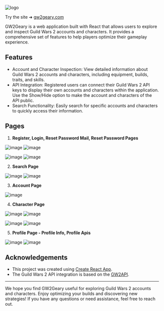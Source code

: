 ![logo](https://github.com/Georgi-Kalkovski/GW2Geary/assets/54138918/30a6e048-02c5-4003-9d1d-8053cac76d23)

Try the site ➜ [gw2geary.com](http://localhost:3001/ "gw2geary.com")

GW2Geary is a web application built with React that allows users to explore and inspect Guild Wars 2 accounts and characters. It provides a comprehensive set of features to help players optimize their gameplay experience.

## Features

- Account and Character Inspection: View detailed information about Guild Wars 2 accounts and characters, including equipment, builds, traits, and skills.
- API Integration: Registered users can connect their Guild Wars 2 API keys to display their own accounts and characters within the application. Use the Show/Hide option to make the account and characters of the API public.
- Search Functionality: Easily search for specific accounts and characters to quickly access their information.

## Pages

1. **Register, Login, Reset Password Mail, Reset Password Pages**

![image](https://github.com/Georgi-Kalkovski/GW2Geary/assets/54138918/39cf9c66-aa28-477b-a76f-39d388d65e1f)
![image](https://github.com/Georgi-Kalkovski/GW2Geary/assets/54138918/3ec2f603-3174-4e2b-8880-0d37091c451e)

![image](https://github.com/Georgi-Kalkovski/GW2Geary/assets/54138918/da382a9c-42b2-4145-9be5-12658a036091)
![image](https://github.com/Georgi-Kalkovski/GW2Geary/assets/54138918/f8ea8058-4b77-412a-85e9-ead8796c997e)

2. **Search Page**

![image](https://github.com/Georgi-Kalkovski/GW2Geary/assets/54138918/b9581b78-f98b-46a7-9e8c-b77a25426241)
![image](https://github.com/Georgi-Kalkovski/GW2Geary/assets/54138918/5a0f3a4e-7f74-4f0a-8ec3-7a46910bde9f)

3. **Account Page**

![image](https://github.com/Georgi-Kalkovski/GW2Geary/assets/54138918/4427535f-a32b-42f8-90ab-b94df5f4d5b3)

4. **Character Page**

![image](https://github.com/Georgi-Kalkovski/GW2Geary/assets/54138918/4f17401c-de72-4f02-a345-e436cad4ea47)
![image](https://github.com/Georgi-Kalkovski/GW2Geary/assets/54138918/36fb6369-d680-4ab8-aab8-78347d72cf7f)

![image](https://github.com/Georgi-Kalkovski/GW2Geary/assets/54138918/4dab924b-0bc0-48d8-b38e-a6583f33be49)
![image](https://github.com/Georgi-Kalkovski/GW2Geary/assets/54138918/cdc8dabd-f863-4552-a232-720b7da6ac41)

5. **Profile Page - Profile Info, Profile Apis**

![image](https://github.com/Georgi-Kalkovski/GW2Geary/assets/54138918/ede9e6d0-fd39-487c-bb9d-529942382029)
![image](https://github.com/Georgi-Kalkovski/GW2Geary/assets/54138918/861b61fb-43e0-4c0b-8955-4dc93ae1ca6d)

## Acknowledgements

- This project was created using [Create React App](https://create-react-app.dev/).
- The Guild Wars 2 API integration is based on the [GW2API](https://wiki.guildwars2.com/wiki/API:Main).

---

We hope you find GW2Geary useful for exploring Guild Wars 2 accounts and characters. Enjoy optimizing your builds and discovering new strategies! If you have any questions or need assistance, feel free to reach out.
